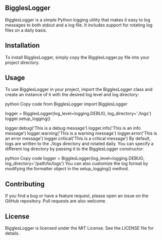 ## BigglesLogger

BigglesLogger is a simple Python logging utility that makes it easy to log messages to both stdout and a log file. It includes support for rotating log files on a daily basis.

## Installation
To install BigglesLogger, simply copy the BigglesLogger.py file into your project directory.

## Usage
To use BigglesLogger in your project, import the BigglesLogger class and create an instance of it with the desired log level and log directory:

python
Copy code
from BigglesLogger import BigglesLogger

logger = BigglesLogger(log_level=logging.DEBUG, log_directory='./logs')
logger.setup_logging()

logger.debug('This is a debug message')
logger.info('This is an info message')
logger.warning('This is a warning message')
logger.error('This is an error message')
logger.critical('This is a critical message')
By default, logs are written to the ./logs directory and rotated daily. You can specify a different log directory by passing it to the BigglesLogger constructor:

python
Copy code
logger = BigglesLogger(log_level=logging.DEBUG, log_directory='/path/to/logs')
You can also customize the log format by modifying the formatter object in the setup_logging() method.

## Contributing
If you find a bug or have a feature request, please open an issue on the GitHub repository. Pull requests are also welcome.

## License
BigglesLogger is licensed under the MIT License. See the LICENSE file for details.